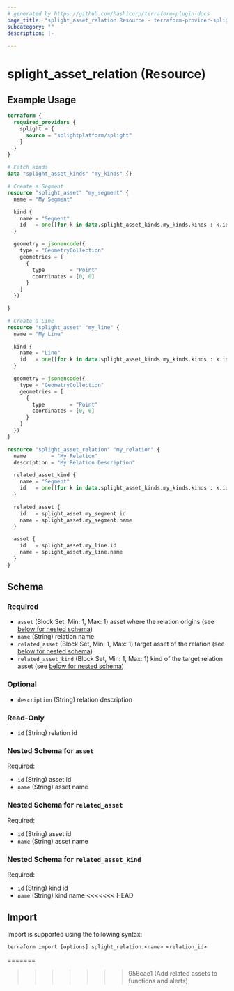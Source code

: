 ```yaml
---
# generated by https://github.com/hashicorp/terraform-plugin-docs
page_title: "splight_asset_relation Resource - terraform-provider-splight"
subcategory: ""
description: |-
  
---
```


# splight_asset_relation (Resource)

## Example Usage

```terraform
terraform {
  required_providers {
    splight = {
      source = "splightplatform/splight"
    }
  }
}

# Fetch kinds
data "splight_asset_kinds" "my_kinds" {}

# Create a Segment
resource "splight_asset" "my_segment" {
  name = "My Segment"

  kind {
    name = "Segment"
    id   = one([for k in data.splight_asset_kinds.my_kinds.kinds : k.id if k.name == "Segment"])
  }

  geometry = jsonencode({
    type = "GeometryCollection"
    geometries = [
      {
        type        = "Point"
        coordinates = [0, 0]
      }
    ]
  })

}

# Create a Line
resource "splight_asset" "my_line" {
  name = "My Line"

  kind {
    name = "Line"
    id   = one([for k in data.splight_asset_kinds.my_kinds.kinds : k.id if k.name == "Line"])
  }

  geometry = jsonencode({
    type = "GeometryCollection"
    geometries = [
      {
        type        = "Point"
        coordinates = [0, 0]
      }
    ]
  })
}

resource "splight_asset_relation" "my_relation" {
  name        = "My Relation"
  description = "My Relation Description"

  related_asset_kind {
    name = "Segment"
    id   = one([for k in data.splight_asset_kinds.my_kinds.kinds : k.id if k.name == "Segment"])
  }

  related_asset {
    id   = splight_asset.my_segment.id
    name = splight_asset.my_segment.name
  }

  asset {
    id   = splight_asset.my_line.id
    name = splight_asset.my_line.name
  }
}
```

<!-- schema generated by tfplugindocs -->
## Schema

### Required

- `asset` (Block Set, Min: 1, Max: 1) asset where the relation origins (see [below for nested schema](#nestedblock--asset))
- `name` (String) relation name
- `related_asset` (Block Set, Min: 1, Max: 1) target asset of the relation (see [below for nested schema](#nestedblock--related_asset))
- `related_asset_kind` (Block Set, Min: 1, Max: 1) kind of the target relation asset (see [below for nested schema](#nestedblock--related_asset_kind))

### Optional

- `description` (String) relation description

### Read-Only

- `id` (String) relation id

<a id="nestedblock--asset"></a>
### Nested Schema for `asset`

Required:

- `id` (String) asset id
- `name` (String) asset name


<a id="nestedblock--related_asset"></a>
### Nested Schema for `related_asset`

Required:

- `id` (String) asset id
- `name` (String) asset name


<a id="nestedblock--related_asset_kind"></a>
### Nested Schema for `related_asset_kind`

Required:

- `id` (String) kind id
- `name` (String) kind name
<<<<<<< HEAD

## Import

Import is supported using the following syntax:

```shell
terraform import [options] splight_relation.<name> <relation_id>
```
=======
>>>>>>> 956cae1 (Add related assets to functions and alerts)
